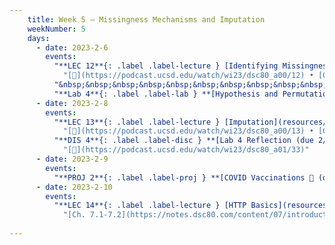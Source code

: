 ```yaml
---
    title: Week 5 – Missingness Mechanisms and Imputation
    weekNumber: 5
    days:
      - date: 2023-2-6
        events:
          "**LEC 12**{: .label .label-lecture } [Identifying Missingness Mechanisms](resources/lectures/lec12/lec12.html)":
            "[🎥](https://podcast.ucsd.edu/watch/wi23/dsc80_a00/12) • [Ch. 6.3-6.5](https://notes.dsc80.com/content/06/handling-missing-data.html)"
          "&nbsp;&nbsp;&nbsp;&nbsp;&nbsp;&nbsp;&nbsp;&nbsp;&nbsp;&nbsp;&nbsp;&nbsp;&nbsp;&nbsp;&nbsp;&nbsp;&nbsp;&nbsp;&nbsp;_Extra notebook with [more missingness examples](resources/lectures/lec12/lec12-more-examples.html)_":
          "**Lab 4**{: .label .label-lab } **[Hypothesis and Permutation Testing (due 2/6)](https://github.com/dsc-courses/dsc80-2023-wi/blob/master/labs/04-hyp-perm/lab.ipynb)**":
      - date: 2023-2-8
        events:
          "**LEC 13**{: .label .label-lecture } [Imputation](resources/lectures/lec13/lec13.html)":
            "[🎥](https://podcast.ucsd.edu/watch/wi23/dsc80_a00/13) • [Ch. 6.3-6.5](https://notes.dsc80.com/content/06/handling-missing-data.html)"
          "**DIS 4**{: .label .label-disc } **[Lab 4 Reflection (due 2/11)](https://www.gradescope.com/courses/478969/assignments/2641070)**":
            "[🎥](https://podcast.ucsd.edu/watch/wi23/dsc80_a01/33)"
      - date: 2023-2-9
        events:
          "**PROJ 2**{: .label .label-proj } **[COVID Vaccinations 🦠 (due 2/9)](https://github.com/dsc-courses/dsc80-2023-wi/blob/master/projects/02-covid_vax/project.ipynb)**":
      - date: 2023-2-10
        events:
          "**LEC 14**{: .label .label-lecture } [HTTP Basics](resources/lectures/lec14/lec14.html)":
            "[Ch. 7.1-7.2](https://notes.dsc80.com/content/07/introduction.html)"
                
---
```

